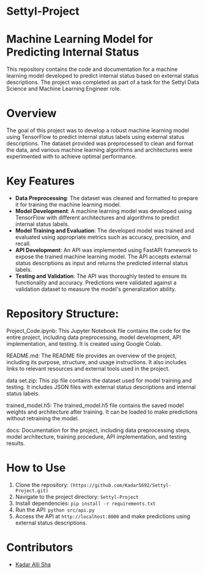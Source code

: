 # Settyl-Project

# Machine Learning Model for Predicting Internal Status

This repository contains the code and documentation for a machine learning model developed to predict internal status based on external status descriptions. The project was completed as part of a task for the Settyl Data Science and Machine Learning Engineer role.

# Overview

The goal of this project was to develop a robust machine learning model using TensorFlow to predict internal status labels using external status descriptions. The dataset provided was preprocessed to clean and format the data, and various machine learning algorithms and architectures were experimented with to achieve optimal performance.

# Key Features

- **Data Preprocessing**: The dataset was cleaned and formatted to prepare it for training the machine learning model.
- **Model Development**: A machine learning model was developed using TensorFlow with different architectures and algorithms to predict internal status labels.
- **Model Training and Evaluation**: The developed model was trained and evaluated using appropriate metrics such as accuracy, precision, and recall.
- **API Development**: An API was implemented using FastAPI framework to expose the trained machine learning model. The API accepts external status descriptions as input and returns the predicted internal status labels.
- **Testing and Validation**: The API was thoroughly tested to ensure its functionality and accuracy. Predictions were validated against a validation dataset to measure the model's generalization ability.

# Repository Structure:

Project_Code.ipynb:
This Jupyter Notebook file contains the code for the entire project, including data preprocessing, model development, API implementation, and testing. It is created using Google Colab.

README.md:
The README file provides an overview of the project, including its purpose, structure, and usage instructions. It also includes links to relevant resources and external tools used in the project.

data set.zip:
This zip file contains the dataset used for model training and testing. It includes JSON files with external status descriptions and internal status labels.

trained_model.h5:
The trained_model.h5 file contains the saved model weights and architecture after training. It can be loaded to make predictions without retraining the model.

docs:
Documentation for the project, including data preprocessing steps, model architecture, training procedure, API implementation, and testing results.

# How to Use
1. Clone the repository: `(https://github.com/Kadar5692/Settyl-Project.git)`
2. Navigate to the project directory: `Settyl-Project`
3. Install dependencies: `pip install -r requirements.txt`
4. Run the API: `python src/api.py`
5. Access the API at `http://localhost:8000` and make predictions using external status descriptions.

# Contributors

- [Kadar Alli Sha](https://github.com/Kadar5692)
